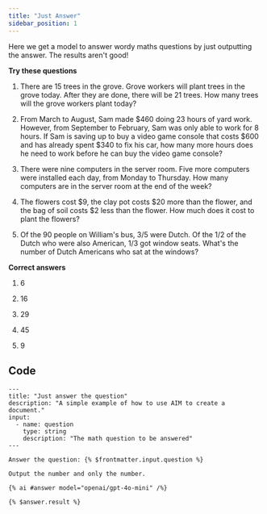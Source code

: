 ```yaml
---
title: "Just Answer"
sidebar_position: 1
---
```



Here we get a model to answer wordy maths questions by just outputting the answer. The results aren't good!

**Try these questions**

1.  There are 15 trees in the grove. Grove workers will plant trees in the grove today. After they are done, there will be 21 trees. How many trees will the grove workers plant today?
    
2.  From March to August, Sam made $460 doing 23 hours of yard work. However, from September to February, Sam was only able to work for 8 hours. If Sam is saving up to buy a video game console that costs $600 and has already spent $340 to fix his car, how many more hours does he need to work before he can buy the video game console?
    
3.  There were nine computers in the server room. Five more computers were installed each day, from Monday to Thursday. How many computers are in the server room at the end of the week?
    
4.  The flowers cost $9, the clay pot costs $20 more than the flower, and the bag of soil costs $2 less than the flower. How much does it cost to plant the flowers?
    
5.  Of the 90 people on William's bus, 3/5 were Dutch. Of the 1/2 of the Dutch who were also American, 1/3 got window seats. What's the number of Dutch Americans who sat at the windows?
    

**Correct answers**

1.  6
    
2.  16
    
3.  29
    
4.  45
    
5.  9 

## Code

```aim
---
title: "Just answer the question"
description: "A simple example of how to use AIM to create a document."
input:
  - name: question
    type: string
    description: "The math question to be answered"
---

Answer the question: {% $frontmatter.input.question %}

Output the number and only the number.

{% ai #answer model="openai/gpt-4o-mini" /%}

{% $answer.result %}

```